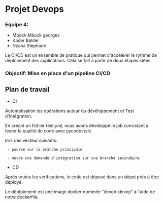 # Projet Devops

### Equipe 4: 
- Mbock Mbock georges
- Kader Balder
- Nzana Stephane




Le CI/CD est un ensemble de pratique qui permet d'accélerer le rythme de déploiement des applications. Celà se fait à partir de deux étapes clées: 


### Objectif: Mise en place d'un pipeline CI/CD

                                        
## Plan de travail

- CI 


Automatisation les opérations autour du dévéloppement et Test d'intégration.

En créant un fichier test.yml, nous avons développé le job consistant à tester la qualité du code avec pycodestyle
    
lors des vecteur suivants:

     - pousse sur la branche principale
                
     - ouvre une demande d'intégration sur une branche secondaire

- CD

Après toutes les vérifications, le code est déposé dans un dépot près à être déployé.
        
Le déploiement est une image docker nommée "devoir-devop" à l'aide de notre dockerfile.
